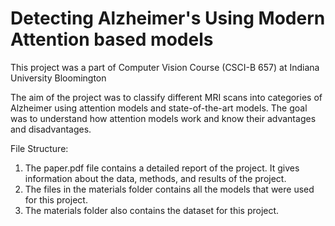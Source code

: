 # Detecting Alzheimer's Using Modern Attention based models
This project was a part of Computer Vision Course (CSCI-B 657) at Indiana University Bloomington

The aim of the project was to classify different MRI scans into categories of Alzheimer using attention models and state-of-the-art models. The goal was to understand how attention models work and know their advantages and disadvantages.

File Structure:

1. The paper.pdf file contains a detailed report of the project. It gives information about the data, methods, and results of the project.
2. The files in the materials folder contains all the models that were used for this project.
3. The materials folder also contains the dataset for this project.